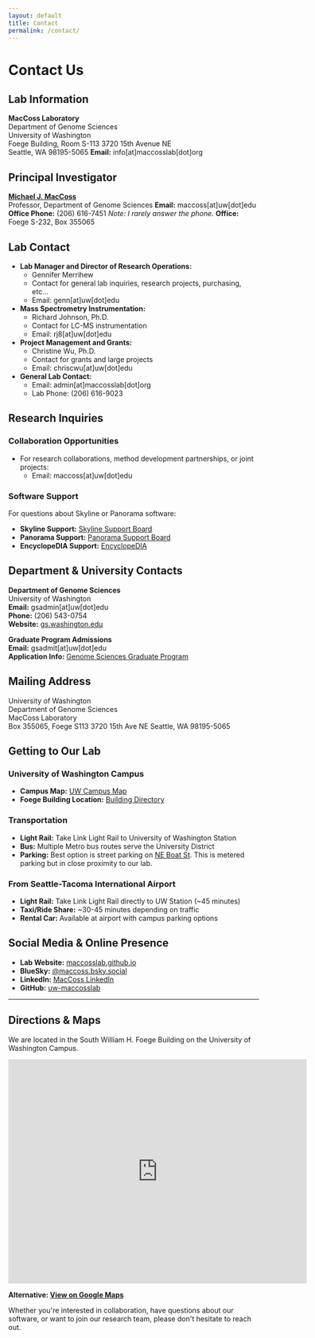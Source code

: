 ```yaml
---
layout: default
title: Contact
permalink: /contact/
---
```


# Contact Us

## Lab Information

**MacCoss Laboratory**  
Department of Genome Sciences  
University of Washington  
Foege Building, Room S-113 
3720 15th Avenue NE  
Seattle, WA 98195-5065
**Email:** info[at]maccosslab[dot]org

## Principal Investigator

[**Michael J. MacCoss**](maccoss.md)  
Professor, Department of Genome Sciences <lf/>
**Email:** maccoss[at]uw[dot]edu  
**Office Phone:** (206) 616-7451 *Note: I rarely answer the phone.*
**Office:** Foege S-232, Box 355065

## Lab Contact
- **Lab Manager and Director of Research Operations:** 
  - Gennifer Merrihew
  - Contact for general lab inquiries, research projects, purchasing, etc...
  - Email: genn[at]uw[dot]edu
- **Mass Spectrometry Instrumentation:**
  - Richard Johnson, Ph.D.
  - Contact for LC-MS instrumentation
  - Email: rj8[at]uw[dot]edu
- **Project Management and Grants:**
  - Christine Wu, Ph.D.
  - Contact for grants and large projects
  - Email: chriscwu[at]uw[dot]edu
- **General Lab Contact:**
  - Email: admin[at]maccosslab[dot]org  
  - Lab Phone: (206) 616-9023

## Research Inquiries

### Collaboration Opportunities
- For research collaborations, method development partnerships, or joint projects:
  - Email: maccoss[at]uw[dot]edu

### Software Support
For questions about Skyline or Panorama software:
- **Skyline Support:** [Skyline Support Board](https://skyline.ms/project/home/support/begin.view)
- **Panorama Support:** [Panorama Support Board](https://panoramaweb.org/home/support/project-begin.view)
- **EncyclopeDIA Support:** [EncyclopeDIA](https://bitbucket.org/searleb/encyclopedia/wiki/Home)


## Department & University Contacts

**Department of Genome Sciences**  
University of Washington  
**Email:** gsadmin[at]uw[dot]edu  
**Phone:** (206) 543-0754  
**Website:** [gs.washington.edu](https://www.gs.washington.edu)

**Graduate Program Admissions**  
**Email:** gsadmit[at]uw[dot]edu  
**Application Info:** [Genome Sciences Graduate Program](https://www.gs.washington.edu/academics/gradprogram/)

## Mailing Address

University of Washington  
Department of Genome Sciences  
MacCoss Laboratory  
Box 355065, Foege S113
3720 15th Ave NE
Seattle, WA 98195-5065

## Getting to Our Lab

### University of Washington Campus
- **Campus Map:** [UW Campus Map](https://www.washington.edu/maps/)
- **Foege Building Location:** [Building Directory](https://www.washington.edu/maps/?foege)

### Transportation
- **Light Rail:** Take Link Light Rail to University of Washington Station
- **Bus:** Multiple Metro bus routes serve the University District
- **Parking:** Best option is street parking on [NE Boat St](https://maps.app.goo.gl/mwKbXTnNSKTNNKaY6). This is metered parking but in close proximity to our lab.

### From Seattle-Tacoma International Airport
- **Light Rail:** Take Link Light Rail directly to UW Station (~45 minutes)
- **Taxi/Ride Share:** ~30-45 minutes depending on traffic
- **Rental Car:** Available at airport with campus parking options

## Social Media & Online Presence

- **Lab Website:** [maccosslab.github.io](https://maccosslab.github.io)
- **BlueSky:** [@maccoss.bsky.social](https://bsky.app/profile/maccoss.bsky.social)
- **LinkedIn:** [MacCoss LinkedIn](https://www.linkedin.com/in/maccoss/)
- **GitHub:** [uw-maccosslab](https://github.com/uw-maccosslab)

---

## Directions & Maps
We are located in the South William H. Foege Building on the University of Washington Campus.

<div class="contact-map">
  <iframe src="https://www.google.com/maps/embed?pb=!1m18!1m12!1m3!1d691.6058708731994!2d-122.31359327543521!3d47.65200265931735!2m3!1f0!2f0!3f0!3m2!1i1024!2i768!4f13.1!3m3!1m2!1s0x549014ede268fbed%3A0x2b7f118ebfa49ee4!2sGenome%20Sciences!5e0!3m2!1sen!2sus!4v1754182514773!5m2!1sen!2sus" width="600" height="450" style="border:0;" allowfullscreen loading="lazy"></iframe>
</div>

**Alternative: [View on Google Maps](https://maps.google.com/?q=Genome+Sciences,+University+of+Washington,+Seattle,+WA)**

Whether you're interested in collaboration, have questions about our software, or want to join our research team, please don't hesitate to reach out.